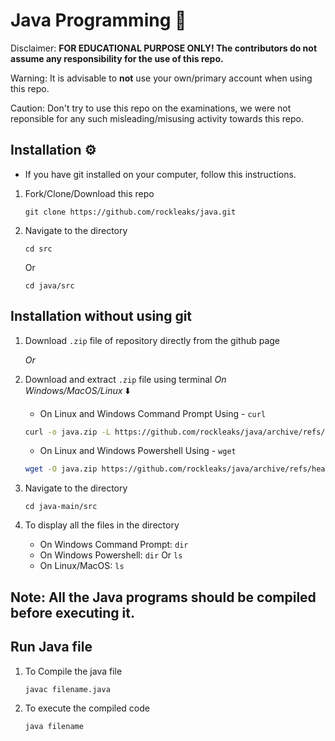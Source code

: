 # Java Programming 🔎



Disclaimer: **FOR EDUCATIONAL PURPOSE ONLY! The contributors do not assume any responsibility for the use of this repo.**

Warning: It is advisable to **not** use your own/primary account when using this repo.

Caution: Don't try to use this repo on the examinations, we were not reponsible for any such misleading/misusing activity towards this repo.
## Installation ⚙️

- If you have git installed on your computer, follow this instructions.
  
1. Fork/Clone/Download this repo

    `git clone https://github.com/rockleaks/java.git`

2. Navigate to the directory

    `cd src`

     Or

     `cd java/src`

## Installation without using git

1. Download `.zip` file of repository directly from the github page

   _Or_
   
1. Download and extract `.zip` file using terminal
_On Windows/MacOS/Linux_ ⬇️

    - On Linux and Windows Command Prompt Using - `curl`
   
   ```bash
   curl -o java.zip -L https://github.com/rockleaks/java/archive/refs/heads/main.zip && tar -xvzf java.zip
   ```

    - On Linux and Windows Powershell Using - `wget`

    ```bash
    wget -O java.zip https://github.com/rockleaks/java/archive/refs/heads/main.zip | tar -xvzf java.zip
    ```
2. Navigate to the directory

   `cd java-main/src`

3. To display all the files in the directory

   - On Windows Command Prompt: `dir`
   - On Windows Powershell: `dir` Or `ls`
   - On Linux/MacOS: `ls`

**Note:** All the Java programs should be compiled before executing it.
---
## Run Java file

1. To Compile the java file

    `javac filename.java`

2. To execute the compiled code 

    `java filename`
    
